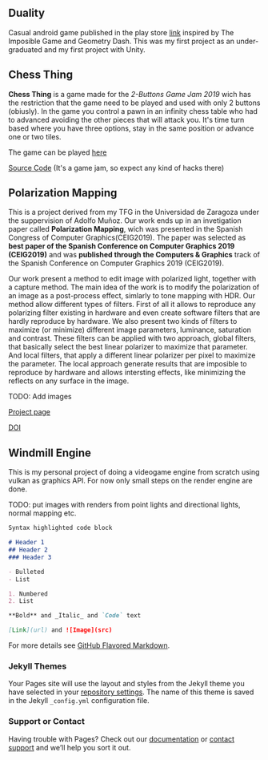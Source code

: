 ## Duality

Casual android game published in the play store [link](https://play.google.com/store/apps/details?id=com.Delmogames.Duality) inspired by The Imposible Game and Geometry Dash. This was my first project as an under-graduated and my first project with Unity.

## Chess Thing

**Chess Thing** is a game made for the _2-Buttons Game Jam 2019_ wich has the restriction that the game need to be played and used with only 2 buttons (obiusly). In the game you control a pawn in an infinity chess table who had to advanced avoiding the other pieces that will attack you. It's time turn based  where you have three options, stay in the same position or advance one or two tiles.

The game can be played [here](https://ferdelmo.itch.io/chess-thing)

[Source Code](https://github.com/ferdelmo/ChessThing) (It's a game jam, so expect any kind of hacks there)

## Polarization Mapping
This is a project derived from my TFG in the Universidad de Zaragoza under the suppervision of Adolfo Muñoz. Our work ends up in an invetigation paper called **Polarization Mapping**, wich was presented in the Spanish Congress of Computer Graphics(CEIG2019). The paper was selected as **best paper of the Spanish Conference on Computer Graphics 2019 (CEIG2019)** and was **published through the Computers & Graphics** track of the Spanish Conference on Computer Graphics 2019 (CEIG2019).

Our work present a method to edit image with polarized light, together with a capture method. The main idea of the work is to modify the polarization of an image as a post-process effect, simlarly to tone mapping with HDR. Our method allow different types of filters. First of all it allows to reproduce any polarizing filter existing in hardware and even create software filters that are hardly reproduce by hardware. We also present two kinds of filters to maximize (or minimize) different image parameters, luminance, saturation and contrast. These filters can be applied with two approach, global filters, that basically select the best linear polarizer to maximize that parameter. And local filters, that apply a different linear polarizer per pixel to maximize the parameter. The local approach generate results that are imposible to reproduce by hardware and allows intersting effects, like minimizing the reflects on any surface in the image.

TODO: Add images

[Project page](http://giga.cps.unizar.es/~amunoz/projects/CG2019_polarization/)

[DOI](https://doi.org/10.1016/j.cag.2019.06.011)

## Windmill Engine
This is my personal project of doing a videogame engine from scratch using vulkan as graphics API. For now only small steps on the render engine are done. 

TODO: put images with renders from point lights and directional lights, normal mapping etc.

```markdown
Syntax highlighted code block

# Header 1
## Header 2
### Header 3

- Bulleted
- List

1. Numbered
2. List

**Bold** and _Italic_ and `Code` text

[Link](url) and ![Image](src)
```

For more details see [GitHub Flavored Markdown](https://guides.github.com/features/mastering-markdown/).

### Jekyll Themes

Your Pages site will use the layout and styles from the Jekyll theme you have selected in your [repository settings](https://github.com/ferdelmo/ferdelmo.github.io/settings). The name of this theme is saved in the Jekyll `_config.yml` configuration file.

### Support or Contact

Having trouble with Pages? Check out our [documentation](https://help.github.com/categories/github-pages-basics/) or [contact support](https://github.com/contact) and we’ll help you sort it out.
